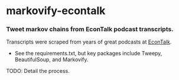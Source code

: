 # markovify-econtalk

### Tweet markov chains from EconTalk podcast transcripts.

Transcripts were scraped from years of great podcasts at [EconTalk](http://www.econtalk.org/). 

- See the requirements.txt, but key packages include Tweepy, BeautifulSoup, and Markovify.

TODO: Detail the process.
